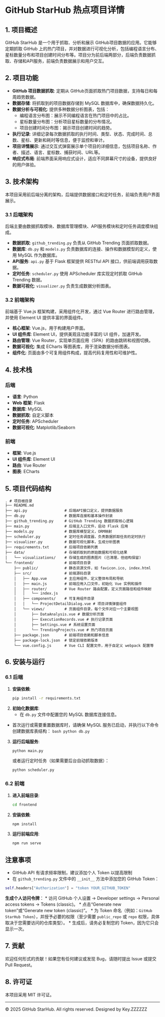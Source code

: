 # GitHub StarHub 热点项目详情

## 1. 项目概述

GitHub StarHub 是一个用于抓取、分析和展示 GitHub项目数据的应用。它能够定期抓取 GitHub 上的热门项目，并对数据进行可视化分析，包括编程语言分布、星标数量分布和项目创建时间分布等。项目分为前后端两部分，后端负责数据抓取、存储和API服务，前端负责数据展示和用户交互。

## 2. 项目功能

*   **GitHub 项目数据抓取**: 定期从 GitHub页面抓取热门项目数据，支持每日和每周趋势数据。
*   **数据存储**: 将抓取到的项目数据存储到 MySQL 数据库中，确保数据持久化。
*   **数据分析与可视化**: 提供多种数据分析图表，包括：
    *   编程语言分布图：展示不同编程语言在热门项目中的占比。
    *   星标数量分布图：分析项目星标数量的分布情况。
    *   项目创建时间分布图：揭示项目创建时间的趋势。
*   **执行记录**: 详细记录每次数据抓取的执行时间、类型、状态、完成时间、总数、星标、更新和耗时等信息，便于监控和审计。
*   **项目详情展示**: 通过交互式弹窗展示单个项目的详细信息，包括项目名称、作者、描述、语言、星标数、捕获时间、URL等。
*   **响应式布局**: 前端界面采用响应式设计，适应不同屏幕尺寸的设备，提供良好的用户体验。

## 3. 技术架构

本项目采用前后端分离的架构，后端提供数据接口和定时任务，前端负责用户界面展示。

### 3.1 后端架构

后端主要由数据抓取模块、数据库管理模块、API服务模块和定时任务调度模块组成。

*   **数据抓取**: `github_trending.py` 负责从 GitHub Trending 页面抓取数据。
*   **数据库**: `db.py` 和 `models.py` 负责数据库的连接、操作和数据模型的定义，使用 MySQL 作为数据库。
*   **API服务**: `api.py` 基于 Flask 框架提供 RESTful API 接口，供前端调用获取数据。
*   **定时任务**: `scheduler.py` 使用 APScheduler 库实现定时抓取 GitHub Trending 数据。
*   **数据可视化**: `visualizer.py` 负责生成数据分析图表。

### 3.2 前端架构

前端基于 Vue.js 框架构建，采用组件化开发，通过 Vue Router 进行路由管理，并使用 Element UI 提供丰富的界面组件。

*   **核心框架**: Vue.js，用于构建用户界面。
*   **UI 组件库**: Element UI，提供美观且功能丰富的 UI 组件，加速开发。
*   **路由管理**: Vue Router，实现单页面应用（SPA）的路由跳转和视图切换。
*   **数据可视化**: 集成 ECharts 等图表库，用于渲染数据分析图表。
*   **组件化**: 页面由多个可复用组件构成，提高代码复用性和可维护性。

## 4. 技术栈

### 后端

*   **语言**: Python
*   **Web 框架**: Flask
*   **数据库**: MySQL
*   **数据抓取**: 自定义脚本
*   **定时任务**: APScheduler
*   **数据可视化**: Matplotlib/Seaborn

### 前端

*   **框架**: Vue.js
*   **UI 组件库**: Element UI
*   **路由**: Vue Router
*   **图表**: ECharts

## 5. 项目代码结构

```
. # 项目根目录
├── README.md
├── api.py                 # 后端API接口定义，提供数据服务
├── db.py                  # 数据库连接和基本操作封装
├── github_trending.py     # GitHub Trending 数据抓取核心逻辑
├── main.py                # 后端主入口文件，启动 Flask 应用
├── models.py              # 数据库模型定义，ORM映射
├── scheduler.py           # 定时任务调度器，负责数据抓取任务的定时执行
├── visualizer.py          # 数据可视化脚本，生成分析图表
├── requirements.txt       # 后端项目依赖列表
├── data/                  # 存储抓取到的原始数据和可视化结果
│   └── visualizations/    # 存储生成的图表图片 (已清理，但结构保留)
└── frontend/              # 前端项目目录
    ├── public/            # 静态资源文件，如 favicon.ico, index.html
    ├── src/               # 前端源码目录
    │   ├── App.vue        # 主应用组件，定义整体布局和导航
    │   ├── main.js        # 前端应用入口文件，初始化 Vue 实例和插件
    │   ├── router/        # Vue Router 路由配置，定义页面路径和组件映射
    │   │   └── index.js
    │   ├── components/    # 可复用组件目录
    │   │   └── ProjectDetailDialog.vue # 项目详情弹窗组件
    │   └── views/         # 页面组件目录，每个文件对应一个主要视图
    │       ├── DataAnalysis.vue # 数据分析页面
    │       ├── ExecutionRecords.vue # 执行记录页面
    │       ├── Settings.vue # 系统设置页面
    │       └── TrendingProjects.vue # 热门项目页面
    ├── package.json       # 前端项目依赖和脚本信息
    ├── package-lock.json  # 锁定前端依赖版本
    └── vue.config.js      # Vue CLI 配置文件，用于自定义 webpack 配置等
```

## 6. 安装与运行

### 6.1 后端

1.  **安装依赖**:
    ```bash
    pip install -r requirements.txt
    ```
2.  **初始化数据库**:
    *   在 `db.py` 文件中配置您的 MySQL 数据库连接信息。
*   首次运行或需要重置数据库时，请确保 MySQL 服务已启动，并执行以下命令创建数据库表结构：
        ```bash
        python db.py
        ```
3.  **运行后端服务**:
    ```bash
    python main.py
    ```
    或者运行定时任务（如果需要后台自动抓取数据）：
    ```bash
    python scheduler.py
    ```

### 6.2 前端

1.  **进入前端目录**:
    ```bash
    cd frontend
    ```
2.  **安装依赖**:
    ```bash
    npm install
    ```
3.  **运行前端应用**:
    ```bash
    npm run serve
    ```
## 注意事项

- GitHub API 有请求频率限制，建议添加个人 Token 以提高限制
- 在 `github_trending.py` 文件中的 `__init__` 方法中添加您的 GitHub Token：

```python
self.headers["Authorization"] = "token YOUR_GITHUB_TOKEN"
```
 **生成个人访问令牌**：
        *   访问 GitHub 个人设置 -> Developer settings -> Personal access tokens -> Tokens (classic)。
        *   点击“Generate new token”或“Generate new token (classic)”。
        *   为 Token 命名（例如：`GitHub StarHub Token`），并授予必要的权限（至少需要 `public_repo` 或 `repo` 权限，具体取决于您需要访问的仓库类型）。
        *   生成后，请务必复制您的 Token，因为它只会显示一次。

## 7. 贡献

欢迎任何形式的贡献！如果您有任何建议或发现 Bug，请随时提出 Issue 或提交 Pull Request。

## 8. 许可证

本项目采用 MIT 许可证。

---

© 2025 GitHub StarHub. All rights reserved. Designed by Key.ZZZZZZ
